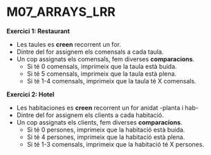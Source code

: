 # M07_ARRAYS_LRR

**Exercici 1: Restaurant**

* Les taules es **creen** recorrent un for. 
* Dintre del for assignem els comensals a cada taula.
* Un cop assignats els comensals, fem diverses **comparacions**. 
    * Si té 0 comensals, imprimeix que la taula està buida.
    * Si té 5 comensals, imprimeix que la taula està plena. 
    * Si té 1-4 comensals, imprimeix que la taula té X comensals.

**Exercici 2: Hotel**

* Les habitaciones es **creen** recorrent un for anidat -planta i hab-
* Dintre del for assignem els clients a cada habitació.
* Un cop assignats els clients, fem diverses **comparacions**.
    * Si té 0 persones, imprimeix que la habitació està buida.
    * Si té 4 persones, imprimeix que la habitació està plena.
    * Si té 1-3 comensals, imprimeix que la habitació té X persones.